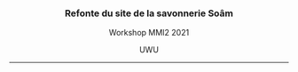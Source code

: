 <h3 align="center">Refonte du site de la savonnerie Soâm</h3>
<p align="center">Workshop MMI2 2021</p>
<p align="center">UWU</p>
<hr />
